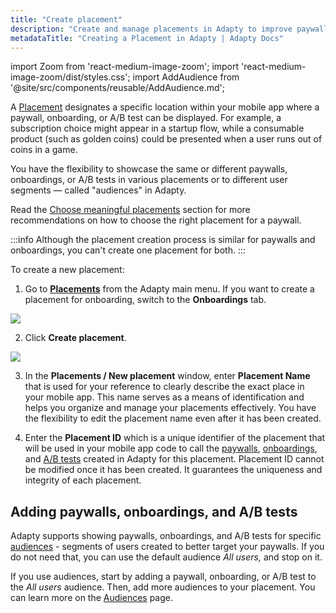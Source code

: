 ```yaml
---
title: "Create placement"
description: "Create and manage placements in Adapty to improve paywall performance."
metadataTitle: "Creating a Placement in Adapty | Adapty Docs"
---
```


import Zoom from 'react-medium-image-zoom';
import 'react-medium-image-zoom/dist/styles.css';
import AddAudience from '@site/src/components/reusable/AddAudience.md';

A [Placement](placements) designates a specific location within your mobile app where a paywall, onboarding, or A/B test can be displayed. For example, a subscription choice might appear in a startup flow, while a consumable product (such as golden coins) could be presented when a user runs out of coins in a game. 

You have the flexibility to showcase the same or different paywalls, onboardings, or A/B tests in various placements or to different user segments — called "audiences" in Adapty. 

Read the [Choose meaningful placements](choose-meaningful-placements) section for more recommendations on how to choose the right placement for a paywall.

:::info
Although the placement creation process is similar for paywalls and onboardings, you can't create one placement for both.
:::

To create a new placement:

1. Go to **[Placements](https://app.adapty.io/placements)** from the Adapty main menu. If you want to create a placement for onboarding, switch to the **Onboardings** tab.

   

<Zoom>
  <img src={require('./img/create-placement-1.png').default}
  style={{
    border: '1px solid #727272', /* border width and color */
    width: '700px', /* image width */
    display: 'block', /* for alignment */
    margin: '0 auto' /* center alignment */
  }}
/>
</Zoom>



2. Click **Create placement**.


<Zoom>
  <img src={require('./img/create-placement-2.png').default}
  style={{
    border: '1px solid #727272', /* border width and color */
    width: '700px', /* image width */
    display: 'block', /* for alignment */
    margin: '0 auto' /* center alignment */
  }}
/>
</Zoom>



3. In the **Placements / New placement** window, enter **Placement Name** that is used for your reference to clearly describe the exact place in your mobile app. This name serves as a means of identification and helps you organize and manage your placements effectively. You have the flexibility to edit the placement name even after it has been created.

4. Enter the **Placement ID** which is a unique identifier of the placement that will be used in your mobile app code to call the [paywalls](paywalls), [onboardings](https://docs.adapty.io/docs/onboardings),  and [A/B tests](ab-tests) created in Adapty for this placement.  Placement ID cannot be modified once it has been created. It guarantees the uniqueness and integrity of each placement. 

## Adding paywalls, onboardings, and A/B tests
Adapty supports showing paywalls, onboardings, and A/B tests for specific [audiences](audience) - segments of users created to better target your paywalls. If you do not need that, you can use the default audience *All users,* and stop on it. 

If you use audiences, start by adding a paywall, onboarding, or A/B test to the *All users* audience. Then, add more audiences to your placement. You can learn more on the [Audiences](audience) page.

   <AddAudience />
